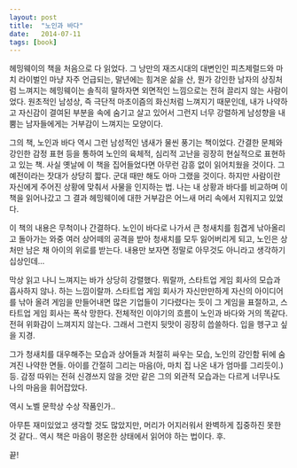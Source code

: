 ```yaml
---
layout: post
title:  "노인과 바다"
date:   2014-07-11
tags: [book]
---
```


헤밍웨이의 책을 처음으로 다 읽었다. 그 낭만의 재즈시대의 대변인인 피츠제럴드와 마치 라이벌인 마냥 자주 언급되는, 말년에는 힘겨운 삶을 산, 뭔가 강인한 남자의 상징처럼 느껴지는 헤밍웨이는 솔직히 말하자면 외면적인 느낌으로는 전혀 끌리지 않는 사람이었다. 원초적인 남성상, 즉 극단적 마초이즘의 화신처럼 느껴지기 때문인데, 내가 나약하고 자신감이 결여된 부분을 속에 숨기고 살고 있어서 그런지 너무 강렬하게 남성향을 내뿜는 남자들에게는 거부감이 느껴지는 모양이다. 

  그의 책, 노인과 바다 역시 그런 남성적인 냄새가 물씬 풍기는 책이었다. 간결한 문체와 강인한 감정 표현 등을 통하여 노인의 육체적, 심리적 고난을 굉장히 현실적으로 표현하고 있는 책. 사실 옛날에 이 책을 집어들었다면 아무런 감흥 없이 읽어치웠을 것이다. 그 예전이라는 잣대가 상당히 짧다. 군대 때만 해도 아마 그랬을 것이다. 하지만 사람이란 자신에게 주어진 상황에 맞춰서 사물을 인지하는 법. 나는 내 상황과 바다를 비교하며 이 책을 읽어나갔고 그 결과 헤밍웨이에 대한 거부감은 어느새 머리 속에서 지워지고 있었다. 

  이 책의 내용은 무척이나 간결하다. 노인이 바다로 나가서 큰 청새치를 힘겹게 낚아올리고 돌아가는 와중 여러 상어떼의 공격을 받아 청새치를 모두 잃어버리게 되고, 노인은 상처만 남은 채 아이의 위로를 받는다. 내용만 보자면 정말로 아무것도 아니라고 생각하기 십상인데... 

  막상 읽고 나니 느껴지는 바가 상당히 강렬했다. 뭐랄까, 스타트업 게임 회사의 모습과 흡사하지 않나. 하는 느낌이랄까. 스타트업 게임 회사가 자신만만하게 자신의 아이디어를 낚아 올려 게임을 만들어내면 많은 기업들이 기다렸다는 듯이 그 게임을 표절하고, 스타트업 게임 회사는 폭삭 망한다. 전체적인 이야기의 흐름이 노인과 바다와 거의 똑같다. 전혀 위화감이 느껴지지 않는다. 그래서 그런지 뒷맛이 굉장히 씁쓸하다. 입을 헹구고 싶을 지경. 

  그가 청새치를 대우해주는 모습과 상어들과 처절히 싸우는 모습, 노인의 강인함 뒤에 숨겨진 나약한 면들. 아이를 간절히 그리는 마음(아, 마치 집 나온 내가 엄마를 그리듯이.) 등. 감정 따위는 전혀 신경쓰지 않을 것만 같은 그의 외관적 모습과는 다르게 너무나도 나의 마음을 휘어잡았다. 

  역시 노벨 문학상 수상 작품인가.. 

  아무튼 재미있었고 생각할 것도 많았지만, 머리가 어지러워서 완벽하게 집중하진 못한 것 같다.. 역시 책은 마음이 평온한 상태에서 읽어야 하는 법이다. 후. 

  끝!